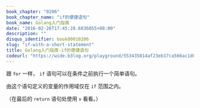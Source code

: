 ```yaml
---
book_chapter: "0206"
book_chapter_name: "if的便捷语句"
book_name: Golang入门指南
date: "2016-02-26T17:45:28.6036055+08:00"
description: ""
disqus_identifier: book00010206
slug: "if-with-a-short-statement"
title: Golang入门指南-if的便捷语句
codeurl: "https://wide.b3log.org/playground/553435814af23eb17ca566ac1d00dbd6.go"
---
```


跟 `for` 一样， `if` 语句可以在条件之前执行一个简单语句。

由这个语句定义的变量的作用域仅在 `if` 范围之内。

（在最后的 `return` 语句处使用 `v` 看看。）

<!-- ```go
package main

import (
	"fmt"
	"math"
)

func pow(x, n, lim float64) float64 {
	if v := math.Pow(x, n); v < lim {
		return v
	}
	return lim
}

func main() {
	fmt.Println(
		pow(3, 2, 10),
		pow(3, 3, 20),
	)
}

``` -->

